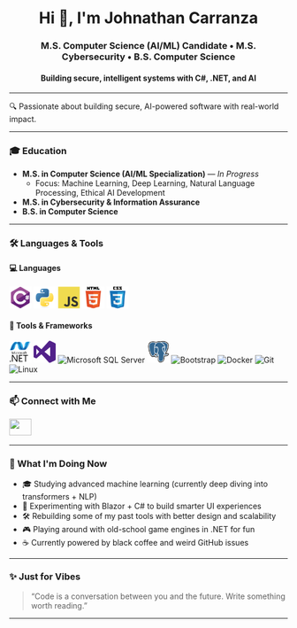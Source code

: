 <h1 align="center">Hi 👋, I'm Johnathan Carranza</h1>
<h3 align="center">M.S. Computer Science (AI/ML) Candidate • M.S. Cybersecurity • B.S. Computer Science</h3>
<h4 align="center">Building secure, intelligent systems with C#, .NET, and AI</h4>

---

🔍 Passionate about building secure, AI-powered software with real-world impact.

---

### 🎓 Education  
- **M.S. in Computer Science (AI/ML Specialization)** — *In Progress*  
  - Focus: Machine Learning, Deep Learning, Natural Language Processing, Ethical AI Development  
- **M.S. in Cybersecurity & Information Assurance**  
- **B.S. in Computer Science**

---

### 🛠️ Languages & Tools

#### 💻 Languages
<p align="left">
  <img src="https://raw.githubusercontent.com/devicons/devicon/master/icons/csharp/csharp-original.svg" width="40" height="40"/>
  <img src="https://raw.githubusercontent.com/devicons/devicon/master/icons/python/python-original.svg" width="40" height="40"/>
  <img src="https://raw.githubusercontent.com/devicons/devicon/master/icons/javascript/javascript-original.svg" width="40" height="40"/>
  <img src="https://raw.githubusercontent.com/devicons/devicon/master/icons/html5/html5-original-wordmark.svg" width="40" height="40"/>
  <img src="https://raw.githubusercontent.com/devicons/devicon/master/icons/css3/css3-original-wordmark.svg" width="40" height="40"/>
</p>

#### 🧰 Tools & Frameworks
<p align="left">
  <img src="https://raw.githubusercontent.com/devicons/devicon/master/icons/dot-net/dot-net-original-wordmark.svg" alt=".NET" width="40" height="40"/>
  <img src="https://raw.githubusercontent.com/devicons/devicon/master/icons/visualstudio/visualstudio-plain.svg" alt="Visual Studio" width="40" height="40"/>
  <img src="https://www.svgrepo.com/show/303229/microsoft-sql-server-logo.svg" alt="Microsoft SQL Server" width="40" height="40"/>
  <img src="https://raw.githubusercontent.com/devicons/devicon/master/icons/postgresql/postgresql-original.svg" alt="PostgreSQL" width="40" height="40"/>
  <img src="https://cdn.jsdelivr.net/gh/devicons/devicon/icons/bootstrap/bootstrap-original.svg" alt="Bootstrap" width="40" height="40"/>
  <img src="https://cdn.jsdelivr.net/gh/devicons/devicon/icons/docker/docker-original.svg" alt="Docker" width="40" height="40"/>
  <img src="https://cdn.jsdelivr.net/gh/devicons/devicon/icons/git/git-original.svg" alt="Git" width="40" height="40"/>
  <img src="https://cdn.jsdelivr.net/gh/devicons/devicon/icons/linux/linux-original.svg" alt="Linux" width="40" height="40"/>
</p>

---

### 📫 Connect with Me
<p align="left">
  <a href="https://linkedin.com/in/johnathan-carranza/" target="blank">
    <img src="https://raw.githubusercontent.com/rahuldkjain/github-profile-readme-generator/master/src/images/icons/Social/linked-in-alt.svg" height="30" width="40" />
  </a>
</p>

---

### 🔄 What I'm Doing Now

- 🎓 Studying advanced machine learning (currently deep diving into transformers + NLP)
- 🧪 Experimenting with Blazor + C# to build smarter UI experiences
- 🛠 Rebuilding some of my past tools with better design and scalability
- 🎮 Playing around with old-school game engines in .NET for fun
- ☕ Currently powered by black coffee and weird GitHub issues

---

### ✨ Just for Vibes

> “Code is a conversation between you and the future. Write something worth reading.”

---


